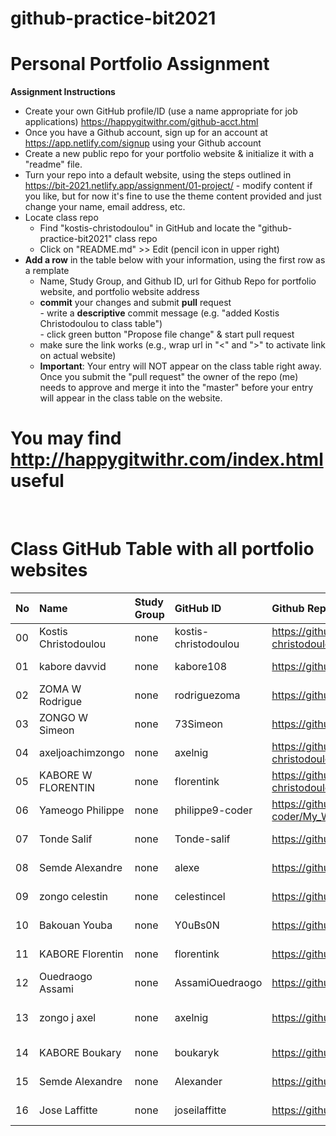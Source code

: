 # github-practice-bit2021
# Personal Portfolio Assignment

**Assignment Instructions**

- Create your own GitHub profile/ID (use a name appropriate for job applications) <https://happygitwithr.com/github-acct.html>
- Once you have a Github account, sign up for an account at <https://app.netlify.com/signup> using your Github account
- Create a new public repo for your portfolio website & initialize it with a "readme" file.
- Turn your repo into a default website, using the steps outlined in <https://bit-2021.netlify.app/assignment/01-project/>
       - modify content if you like, but for now it's fine to use the theme content provided and just change your name, email address, etc.
- Locate class repo
    - Find "kostis-christodoulou" in GitHub and locate the "github-practice-bit2021" class repo
    - Click on "README.md" >> Edit (pencil icon in upper right)
- **Add a row** in the table below with your information, using the first row as a remplate
    - Name, Study Group, and Github ID, url for Github Repo for portfolio website, and portfolio website address 
    - **commit** your changes and submit **pull** request   
            - write a **descriptive** commit message (e.g. "added Kostis Christodoulou to class table")  
            - click green button "Propose file change" & start pull request  
    - make sure the link works (e.g., wrap url in "<" and ">" to activate link on actual website)  
    - **Important**: Your entry will NOT appear on the class table right away.  Once you submit the "pull request" the owner of the repo (me) needs to approve and merge it into the "master" before your entry will appear in the class table on the website. 

# You may find <http://happygitwithr.com/index.html> useful

<br>

# Class GitHub Table with all portfolio websites 


|No | Name                  | Study Group   | GitHub ID            |Github Repo for portfolio website                      |Netlify website address              |Date Added     |  
|:---|:----------------------|:--------------|:---------------------|:------------------------------------------------------|:------------------------------------|:-----------------------| 
|00|Kostis Christodoulou   | none     | kostis-christodoulou |<https://github.com/kostis-christodoulou/my_website>   |<https://kostis-portfolio.netlify.app/>        |2020-08-25 
|01|kabore davvid   | none     | kabore108 |<https://github.com/kabore108/websitehomework>   | https://wendyam.netlify.app/        |2021-03-16 
|02|ZOMA W Rodrigue   | none     | rodriguezoma |<https://github.com/rodriguezoma/my_website_99>   |<https://rodriguezoma-website.netlify.app/>        |2021-03-16 
|03|ZONGO W Simeon  | none     | 73Simeon |<https://github.com/73Simeon/perso_portfolio>   |<https://wsimeonsite.netlify.app/>        |2021-03-14
|04|axeljoachimzongo   | none     | axelnig |<https://github.com/kostis-christodoulou/my_website>   |<https://kostis-portfolio.netlify.app/>        |2020-08-25 
|05|KABORE W FLORENTIN   | none     | florentink|<https://github.com/kostis-christodoulou/my_website>   |<https://kostis-portfolio.netlify.app/>        |2020-08-25 
|06|Yameogo Philippe   | none     | philippe9-coder |<https://github.com/Philippe9-coder/My_Website_99>   |<https://philippewebsite99.netlify.app/>        |2021-03-15 
|07|Tonde Salif   | none     | Tonde-salif |<https://github.com/Tonde-salif/mywebtask1.1>   |<https://tondefamily.netlify.app//>        |2020-08-14 
|08|Semde Alexandre  | none     | alexe|<https://github.com/Semdealexandre2/site>   |<https://https://semdealexweb.netlify.app//>        |2020-08-25 
|09|zongo celestin  | none     | celestincel |<https://github.com/celestincel/my_website>   |<https://celmywebsite.netlify.app/>        |2020-03-16 
|10|Bakouan Youba | none     | Y0uBs0N |<https://github.com/Y0uBs0N/Youbsonwebsite>   |<https://nwebsite.netlify.app/>        |2021-03-15 
|11|KABORE Florentin  | none     | florentink |https://github.com/florentink/website7.git  |https://florentinweb7.netlify.app/      |2021-03-15 
|12|  Ouedraogo Assami |none|AssamiOuedraogo|https://github.com/AssamiOuedraogo/website.git|https://ouedraogoassami1.netlify.app|2021-03-16
|13| zongo j axel | none | axelnig |https://github.com/axelnig/site.git | https://laxelebon.netlify.app | 16-03-2021
|14|KABORE Boukary | none     | boukaryk|<https://github.com/boukaryk/mywebsite1>   |<https://quincaillerie.netlify.app/>        |2021-03-16 
|15|Semde Alexandre  | none     | Alexander |<https://github.com/Semdealexandre2/site>   |<https://https://semdealexweb.netlify.app//>        |2021-04-20
|16|Jose Laffitte  | none     | joseilaffitte |https://github.com/joseilaffitte   |https://joseswonderfulwebsite.netlify.app/        |2021-09-01
